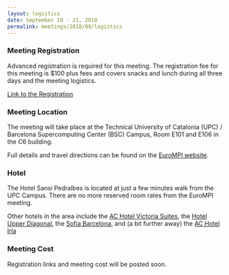 ```yaml
---
layout: logistics
date: September 19 - 21, 2018
permalink: meetings/2018/09/logistics
---
```


### Meeting Registration

Advanced registration is required for this meeting. The registration fee for this meeting is $100 plus fees and covers snacks and lunch during all three days and the meeting logistics. 

[Link to the Registration](https://www.eventbrite.com/e/mpi-forum-barcelona-tickets-50071204320)

### Meeting Location

The meeting will take place at the Technical University of Catalonia (UPC) / Barcelona
Supercomputing Center (BSC) Campus, Room E101 and E106 in the C6 building.

Full details and travel directions can be found on the [EuroMPI website](https://eurompi2018.bsc.es/travel).


### Hotel

The Hotel Sansi Pedralbes is located at just a few minutes walk from the UPC Campus. There are no
more reserved room rates from the EuroMPI meeting.

Other hotels in the area include the [AC Hotel Victoria Suites](https://www.marriott.com/hotels/travel/bcnsu-ac-hotel-victoria-suites/), the [Hotel Upper Diagonal](https://www.hotel-upperdiagonal.com/), the [Sofia Barcelona](https://sofiabarcelona.com/), and (a bit further away) the [AC Hotel Irla](https://www.marriott.com/hotels/travel/bcnir-ac-hotel-irla/)


### Meeting Cost

Registration links and meeting cost will be posted soon.
